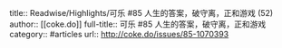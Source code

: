 title:: Readwise/Highlights/可乐 #85 人生的答案，破守离，正和游戏 (52)
author:: [[coke.do]]
full-title:: 可乐 \#85 人生的答案，破守离，正和游戏
category:: #articles
url:: http://coke.do/issues/85-1070393
